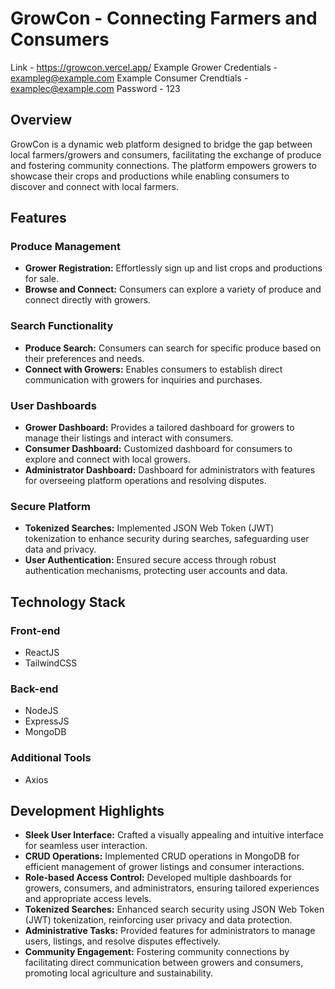 # GrowCon - Connecting Farmers and Consumers
Link - https://growcon.vercel.app/
Example Grower Credentials - exampleg@example.com
Example Consumer Crendtials - examplec@example.com
Password - 123
## Overview
GrowCon is a dynamic web platform designed to bridge the gap between local farmers/growers and consumers, facilitating the exchange of produce and fostering community connections. The platform empowers growers to showcase their crops and productions while enabling consumers to discover and connect with local farmers.

## Features

### Produce Management
- **Grower Registration:** Effortlessly sign up and list crops and productions for sale.
- **Browse and Connect:** Consumers can explore a variety of produce and connect directly with growers.

### Search Functionality
- **Produce Search:** Consumers can search for specific produce based on their preferences and needs.
- **Connect with Growers:** Enables consumers to establish direct communication with growers for inquiries and purchases.

### User Dashboards
- **Grower Dashboard:** Provides a tailored dashboard for growers to manage their listings and interact with consumers.
- **Consumer Dashboard:** Customized dashboard for consumers to explore and connect with local growers.
- **Administrator Dashboard:** Dashboard for administrators with features for overseeing platform operations and resolving disputes.

### Secure Platform
- **Tokenized Searches:** Implemented JSON Web Token (JWT) tokenization to enhance security during searches, safeguarding user data and privacy.
- **User Authentication:** Ensured secure access through robust authentication mechanisms, protecting user accounts and data.

## Technology Stack

### Front-end
- ReactJS
- TailwindCSS

### Back-end
- NodeJS
- ExpressJS
- MongoDB

### Additional Tools
- Axios
  
## Development Highlights

- **Sleek User Interface:** Crafted a visually appealing and intuitive interface for seamless user interaction.
- **CRUD Operations:** Implemented CRUD operations in MongoDB for efficient management of grower listings and consumer interactions.
- **Role-based Access Control:** Developed multiple dashboards for growers, consumers, and administrators, ensuring tailored experiences and appropriate access levels.
- **Tokenized Searches:** Enhanced search security using JSON Web Token (JWT) tokenization, reinforcing user privacy and data protection.
- **Administrative Tasks:** Provided features for administrators to manage users, listings, and resolve disputes effectively.
- **Community Engagement:** Fostering community connections by facilitating direct communication between growers and consumers, promoting local agriculture and sustainability.
